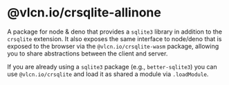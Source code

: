 # @vlcn.io/crsqlite-allinone

A package for node & deno that provides a `sqlite3` library in addition to the `crsqlite` extension. It also exposes the same interface to node/deno that is exposed to the browser via the `@vlcn.io/crsqlite-wasm` package, allowing you to share abstractions between the client and server.

If you are already using a `sqlite3` package (e.g., `better-sqlite3`) you can use `@vlcn.io/crsqlite` and load it as shared a module via `.loadModule`.
